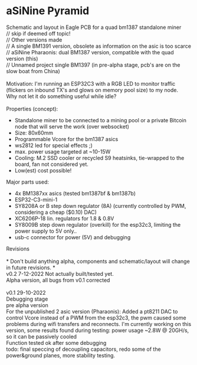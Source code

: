 # aSiNine Pyramid<br>
Schematic and layout in Eagle PCB for a quad bm1387 standalone miner<br>
// skip if deemed off topic!<br>
// Other versions made<br>
// A single BM1391 version, obsolete as information on the asic is too scarce<br>
// aSiNine Pharaonis: dual BM1387 version, compatible with the quad version (this)<br>
// Unnamed project single BM1397 (in pre-alpha stage, pcb's are on the slow boat from China)<br>
<br>
Motivation:
I'm running an ESP32C3 with a RGB LED to monitor traffic (flickers on inbound TX's and glows on memory pool size) to my node.<br>
Why not let it do something useful while idle?<br>
<br>
Properties (concept):
- Standalone miner to be connected to a mining pool or a private Bitcoin node that will serve the work (over websocket)
- Size: 80x60mm
- Programmable Vcore for the bm1387 asics
- ws2812 led for special effects ;)
- max. power usage targeted at ~10-15W
- Cooling: M.2 SSD cooler or recycled S9 heatsinks, tie-wrapped to the board, fan not considered yet.
- Low(est) cost possible!

Major parts used:
- 4x BM1387xx asics (tested bm1387bf & bm1387b)
- ESP32-C3-mini-1
- SY8208A or B step down regulator (8A) (currently controlled by PWM, considering a cheap ($0.10) DAC)
- XC6206P-18 lin. regulators for 1.8 & 0.8V
- SY8009B step down regulator (overkill) for the esp32c3, limiting the power supply to 5V only..
- usb-c connector for power (5V) and debugging

Revisions<br>
<br>* Don't build anything alpha, components and schematic/layout will change in future revisions. *<br>
v0.2 7-12-2022 Not actually built/tested yet.<br>
Alpha version, all bugs from v0.1 corrected<br>
<br>
v0.1 29-10-2022<br> Debugging stage<br>
pre alpha version<br>
For the unpublished 2 asic version (Pharaonis): Added a pt8211 DAC to control Vcore instead of a PWM from the esp32c3, the pwm caused some problems during wifi transfers and reconnects. I'm currently working on this version, some results found during testing: power usage ~2.8W @ 20GH/s, so it can be passively cooled<br>
Function tested ok after some debugging<br>
todo: final speccing of decoupling capacitors, redo some of the power&ground planes, more stability testing.<br>
